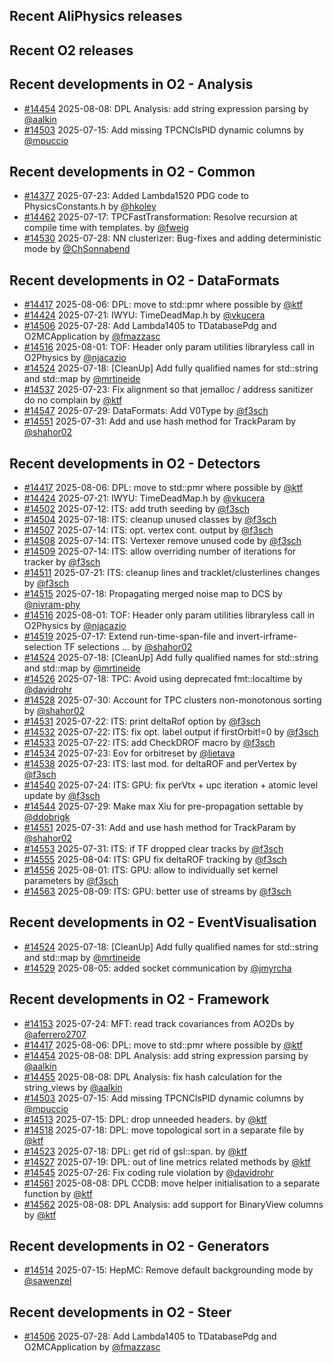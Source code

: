 ## Recent AliPhysics releases
## Recent O2 releases
## Recent developments in O2 - Analysis
- [\#14454](https://github.com/AliceO2Group/AliceO2/pull/14454) 2025-08-08: DPL Analysis: add string expression parsing by [@aalkin](https://github.com/aalkin)
- [\#14503](https://github.com/AliceO2Group/AliceO2/pull/14503) 2025-07-15: Add missing TPCNClsPID dynamic columns by [@mpuccio](https://github.com/mpuccio)
## Recent developments in O2 - Common
- [\#14377](https://github.com/AliceO2Group/AliceO2/pull/14377) 2025-07-23: Added Lambda1520 PDG code to PhysicsConstants.h by [@hkoley](https://github.com/hkoley)
- [\#14462](https://github.com/AliceO2Group/AliceO2/pull/14462) 2025-07-17: TPCFastTransformation: Resolve recursion at compile time with templates. by [@fweig](https://github.com/fweig)
- [\#14530](https://github.com/AliceO2Group/AliceO2/pull/14530) 2025-07-28: NN clusterizer: Bug-fixes and adding deterministic mode by [@ChSonnabend](https://github.com/ChSonnabend)
## Recent developments in O2 - DataFormats
- [\#14417](https://github.com/AliceO2Group/AliceO2/pull/14417) 2025-08-06: DPL: move to std::pmr where possible by [@ktf](https://github.com/ktf)
- [\#14424](https://github.com/AliceO2Group/AliceO2/pull/14424) 2025-07-21: IWYU: TimeDeadMap.h by [@vkucera](https://github.com/vkucera)
- [\#14506](https://github.com/AliceO2Group/AliceO2/pull/14506) 2025-07-28: Add Lambda1405 to TDatabasePdg and O2MCApplication by [@fmazzasc](https://github.com/fmazzasc)
- [\#14516](https://github.com/AliceO2Group/AliceO2/pull/14516) 2025-08-01: TOF: Header only param utilities libraryless call in O2Physics by [@njacazio](https://github.com/njacazio)
- [\#14524](https://github.com/AliceO2Group/AliceO2/pull/14524) 2025-07-18: [CleanUp] Add fully qualified names for std::string and std::map by [@mrtineide](https://github.com/mrtineide)
- [\#14537](https://github.com/AliceO2Group/AliceO2/pull/14537) 2025-07-23: Fix alignment so that jemalloc / address sanitizer do no complain by [@ktf](https://github.com/ktf)
- [\#14547](https://github.com/AliceO2Group/AliceO2/pull/14547) 2025-07-29: DataFormats: Add V0Type by [@f3sch](https://github.com/f3sch)
- [\#14551](https://github.com/AliceO2Group/AliceO2/pull/14551) 2025-07-31: Add and use hash method for TrackParam by [@shahor02](https://github.com/shahor02)
## Recent developments in O2 - Detectors
- [\#14417](https://github.com/AliceO2Group/AliceO2/pull/14417) 2025-08-06: DPL: move to std::pmr where possible by [@ktf](https://github.com/ktf)
- [\#14424](https://github.com/AliceO2Group/AliceO2/pull/14424) 2025-07-21: IWYU: TimeDeadMap.h by [@vkucera](https://github.com/vkucera)
- [\#14502](https://github.com/AliceO2Group/AliceO2/pull/14502) 2025-07-12: ITS: add truth seeding by [@f3sch](https://github.com/f3sch)
- [\#14504](https://github.com/AliceO2Group/AliceO2/pull/14504) 2025-07-18: ITS: cleanup unused classes by [@f3sch](https://github.com/f3sch)
- [\#14507](https://github.com/AliceO2Group/AliceO2/pull/14507) 2025-07-14: ITS: opt. vertex cont. output by [@f3sch](https://github.com/f3sch)
- [\#14508](https://github.com/AliceO2Group/AliceO2/pull/14508) 2025-07-14: ITS: Vertexer remove unused code by [@f3sch](https://github.com/f3sch)
- [\#14509](https://github.com/AliceO2Group/AliceO2/pull/14509) 2025-07-14: ITS: allow overriding number of iterations for tracker by [@f3sch](https://github.com/f3sch)
- [\#14511](https://github.com/AliceO2Group/AliceO2/pull/14511) 2025-07-21: ITS: cleanup lines and tracklet/clusterlines changes by [@f3sch](https://github.com/f3sch)
- [\#14515](https://github.com/AliceO2Group/AliceO2/pull/14515) 2025-07-18: Propagating merged noise map to DCS by [@nivram-phy](https://github.com/nivram-phy)
- [\#14516](https://github.com/AliceO2Group/AliceO2/pull/14516) 2025-08-01: TOF: Header only param utilities libraryless call in O2Physics by [@njacazio](https://github.com/njacazio)
- [\#14519](https://github.com/AliceO2Group/AliceO2/pull/14519) 2025-07-17: Extend run-time-span-file and invert-irframe-selection TF selections … by [@shahor02](https://github.com/shahor02)
- [\#14524](https://github.com/AliceO2Group/AliceO2/pull/14524) 2025-07-18: [CleanUp] Add fully qualified names for std::string and std::map by [@mrtineide](https://github.com/mrtineide)
- [\#14526](https://github.com/AliceO2Group/AliceO2/pull/14526) 2025-07-18: TPC: Avoid using deprecated fmt::localtime by [@davidrohr](https://github.com/davidrohr)
- [\#14528](https://github.com/AliceO2Group/AliceO2/pull/14528) 2025-07-30: Account for TPC clusters non-monotonous sorting by [@shahor02](https://github.com/shahor02)
- [\#14531](https://github.com/AliceO2Group/AliceO2/pull/14531) 2025-07-22: ITS: print deltaRof option by [@f3sch](https://github.com/f3sch)
- [\#14532](https://github.com/AliceO2Group/AliceO2/pull/14532) 2025-07-22: ITS: fix opt. label output if firstOrbit!=0 by [@f3sch](https://github.com/f3sch)
- [\#14533](https://github.com/AliceO2Group/AliceO2/pull/14533) 2025-07-22: ITS: add CheckDROF macro by [@f3sch](https://github.com/f3sch)
- [\#14534](https://github.com/AliceO2Group/AliceO2/pull/14534) 2025-07-23: Eov for orbitreset by [@lietava](https://github.com/lietava)
- [\#14538](https://github.com/AliceO2Group/AliceO2/pull/14538) 2025-07-23: ITS: last mod. for deltaROF and perVertex by [@f3sch](https://github.com/f3sch)
- [\#14540](https://github.com/AliceO2Group/AliceO2/pull/14540) 2025-07-24: ITS: GPU: fix perVtx + upc iteration + atomic level update by [@f3sch](https://github.com/f3sch)
- [\#14544](https://github.com/AliceO2Group/AliceO2/pull/14544) 2025-07-29: Make max Xiu for pre-propagation settable by [@ddobrigk](https://github.com/ddobrigk)
- [\#14551](https://github.com/AliceO2Group/AliceO2/pull/14551) 2025-07-31: Add and use hash method for TrackParam by [@shahor02](https://github.com/shahor02)
- [\#14553](https://github.com/AliceO2Group/AliceO2/pull/14553) 2025-07-31: ITS: if TF dropped clear tracks by [@f3sch](https://github.com/f3sch)
- [\#14555](https://github.com/AliceO2Group/AliceO2/pull/14555) 2025-08-04: ITS: GPU fix deltaROF tracking by [@f3sch](https://github.com/f3sch)
- [\#14556](https://github.com/AliceO2Group/AliceO2/pull/14556) 2025-08-01: ITS: GPU: allow to individually set kernel parameters by [@f3sch](https://github.com/f3sch)
- [\#14563](https://github.com/AliceO2Group/AliceO2/pull/14563) 2025-08-09: ITS: GPU: better use of streams by [@f3sch](https://github.com/f3sch)
## Recent developments in O2 - EventVisualisation
- [\#14524](https://github.com/AliceO2Group/AliceO2/pull/14524) 2025-07-18: [CleanUp] Add fully qualified names for std::string and std::map by [@mrtineide](https://github.com/mrtineide)
- [\#14529](https://github.com/AliceO2Group/AliceO2/pull/14529) 2025-08-05: added socket communication by [@jmyrcha](https://github.com/jmyrcha)
## Recent developments in O2 - Framework
- [\#14153](https://github.com/AliceO2Group/AliceO2/pull/14153) 2025-07-24: MFT: read track covariances from AO2Ds by [@aferrero2707](https://github.com/aferrero2707)
- [\#14417](https://github.com/AliceO2Group/AliceO2/pull/14417) 2025-08-06: DPL: move to std::pmr where possible by [@ktf](https://github.com/ktf)
- [\#14454](https://github.com/AliceO2Group/AliceO2/pull/14454) 2025-08-08: DPL Analysis: add string expression parsing by [@aalkin](https://github.com/aalkin)
- [\#14455](https://github.com/AliceO2Group/AliceO2/pull/14455) 2025-08-08: DPL Analysis: fix hash calculation for the string_views by [@aalkin](https://github.com/aalkin)
- [\#14503](https://github.com/AliceO2Group/AliceO2/pull/14503) 2025-07-15: Add missing TPCNClsPID dynamic columns by [@mpuccio](https://github.com/mpuccio)
- [\#14513](https://github.com/AliceO2Group/AliceO2/pull/14513) 2025-07-15: DPL: drop unneeded headers. by [@ktf](https://github.com/ktf)
- [\#14518](https://github.com/AliceO2Group/AliceO2/pull/14518) 2025-07-18: DPL: move topological sort in a separate file by [@ktf](https://github.com/ktf)
- [\#14523](https://github.com/AliceO2Group/AliceO2/pull/14523) 2025-07-18: DPL: get rid of gsl::span. by [@ktf](https://github.com/ktf)
- [\#14527](https://github.com/AliceO2Group/AliceO2/pull/14527) 2025-07-19: DPL: out of line metrics related methods by [@ktf](https://github.com/ktf)
- [\#14545](https://github.com/AliceO2Group/AliceO2/pull/14545) 2025-07-26: Fix coding rule violation by [@davidrohr](https://github.com/davidrohr)
- [\#14561](https://github.com/AliceO2Group/AliceO2/pull/14561) 2025-08-08: DPL CCDB: move helper initialisation to a separate function by [@ktf](https://github.com/ktf)
- [\#14562](https://github.com/AliceO2Group/AliceO2/pull/14562) 2025-08-08: DPL Analysis: add support for BinaryView columns by [@ktf](https://github.com/ktf)
## Recent developments in O2 - Generators
- [\#14514](https://github.com/AliceO2Group/AliceO2/pull/14514) 2025-07-15: HepMC: Remove default backgrounding mode by [@sawenzel](https://github.com/sawenzel)
## Recent developments in O2 - Steer
- [\#14506](https://github.com/AliceO2Group/AliceO2/pull/14506) 2025-07-28: Add Lambda1405 to TDatabasePdg and O2MCApplication by [@fmazzasc](https://github.com/fmazzasc)
